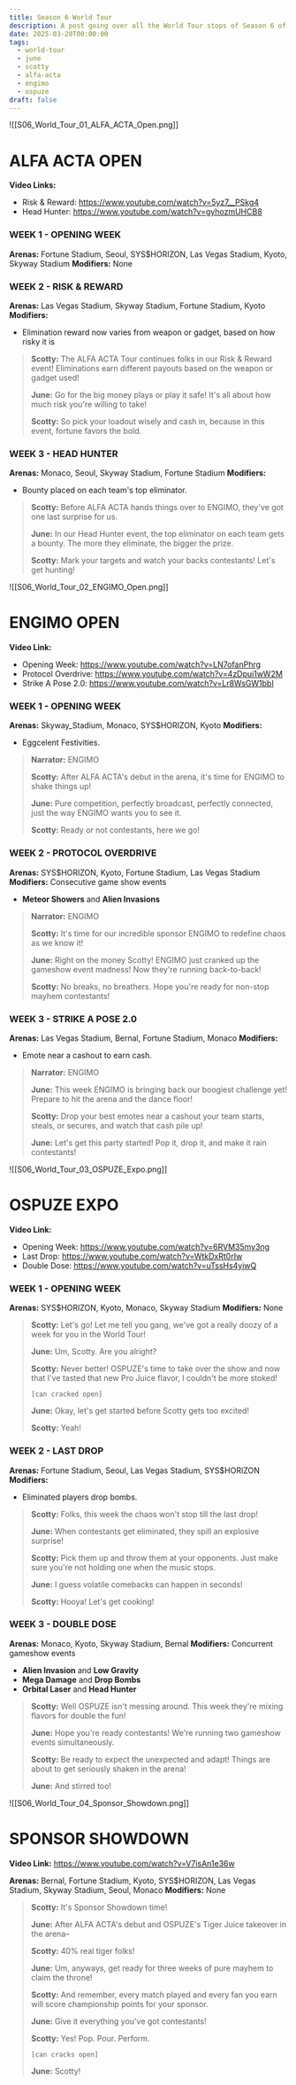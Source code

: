 ```yaml
---
title: Season 6 World Tour
description: A post going over all the World Tour stops of Season 6 of THE FINALS.
date: 2025-03-20T00:00:00
tags:
  - world-tour
  - june
  - scotty
  - alfa-acta
  - engimo
  - ospuze
draft: false
---
```

![[S06_World_Tour_01_ALFA_ACTA_Open.png]]
# ALFA ACTA OPEN

**Video Links:**
- Risk & Reward: https://www.youtube.com/watch?v=5yz7__PSkg4
- Head Hunter: https://www.youtube.com/watch?v=gyhozmUHCB8
### WEEK 1 - OPENING WEEK

**Arenas:** Fortune Stadium, Seoul, SYS$HORIZON, Las Vegas Stadium, Kyoto, Skyway Stadium
**Modifiers:** None
### WEEK 2 - RISK & REWARD

**Arenas:** Las Vegas Stadium, Skyway Stadium, Fortune Stadium, Kyoto
**Modifiers:**
- Elimination reward now varies from weapon or gadget, based on how risky it is

>**Scotty:** The ALFA ACTA Tour continues folks in our Risk & Reward event! Eliminations earn different payouts based on the weapon or gadget used!
>
>**June:** Go for the big money plays or play it safe! It's all about how much risk you're willing to take!
>
>**Scotty:** So pick your loadout wisely and cash in, because in this event, fortune favors the bold.
### WEEK 3 - HEAD HUNTER

**Arenas:** Monaco, Seoul, Skyway Stadium, Fortune Stadium
**Modifiers:**
- Bounty placed on each team's top eliminator.

>**Scotty:** Before ALFA ACTA hands things over to ENGIMO, they've got one last surprise for us.
>
>**June:** In our Head Hunter event, the top eliminator on each team gets a bounty. The more they eliminate, the bigger the prize.
>
>**Scotty:** Mark your targets and watch your backs contestants! Let's get hunting!

![[S06_World_Tour_02_ENGIMO_Open.png]]
# ENGIMO OPEN

**Video Link:**
- Opening Week: https://www.youtube.com/watch?v=LN7ofanPhrg
- Protocol Overdrive: https://www.youtube.com/watch?v=4zDpui1wW2M
- Strike A Pose 2.0: https://www.youtube.com/watch?v=Lr8WsGW1bbI 
### WEEK 1 - OPENING WEEK

**Arenas:** Skyway_Stadium, Monaco, SYS$HORIZON, Kyoto
**Modifiers:**
- Eggcelent Festivities.

>**Narrator:** ENGIMO
>
>**Scotty:** After ALFA ACTA's debut in the arena, it's time for ENGIMO to shake things up!
>
>**June:** Pure competition, perfectly broadcast, perfectly connected, just the way ENGIMO wants you to see it.
>
>**Scotty:** Ready or not contestants, here we go!
### WEEK 2 - PROTOCOL OVERDRIVE

**Arenas:** SYS$HORIZON, Kyoto, Fortune Stadium, Las Vegas Stadium
**Modifiers:** Consecutive game show events
- **Meteor Showers** and **Alien Invasions**

>**Narrator:** ENGIMO
>
>**Scotty:** It's time for our incredible sponsor ENGIMO to redefine chaos as we know it!
>
>**June:** Right on the money Scotty! ENGIMO just cranked up the gameshow event madness! Now they're running back-to-back!
>
>**Scotty:** No breaks, no breathers. Hope you're ready for non-stop mayhem contestants!
### WEEK 3 - STRIKE A POSE 2.0

**Arenas:** Las Vegas Stadium, Bernal, Fortune Stadium, Monaco
**Modifiers:**
- Emote near a cashout to earn cash.

>**Narrator:** ENGIMO
>
>**June:** This week ENGIMO is bringing back our boogiest challenge yet! Prepare to hit the arena and the dance floor!
>
>**Scotty:** Drop your best emotes near a cashout your team starts, steals, or secures, and watch that cash pile up!
>
>**June:** Let's get this party started! Pop it, drop it, and make it rain contestants!

![[S06_World_Tour_03_OSPUZE_Expo.png]]
# OSPUZE EXPO

**Video Link:**
- Opening Week: https://www.youtube.com/watch?v=6RVM35my3ng
- Last Drop: https://www.youtube.com/watch?v=WtkDxRt0rIw
- Double Dose: https://www.youtube.com/watch?v=uTssHs4yiwQ
### WEEK 1 - OPENING WEEK

**Arenas:** SYS$HORIZON, Kyoto, Monaco, Skyway Stadium
**Modifiers:** None

>**Scotty:** Let's go! Let me tell you gang, we've got a really doozy of a week for you in the World Tour!
>
>**June:** Um, Scotty. Are you alright?
>
>**Scotty:** Never better! OSPUZE's time to take over the show and now that I've tasted that new Pro Juice flavor, I couldn't be more stoked!
>
>`[can cracked open]`
>
>**June:** Okay, let's get started before Scotty gets too excited!
>
>**Scotty:** Yeah!
### WEEK 2 - LAST DROP

**Arenas:** Fortune Stadium, Seoul, Las Vegas Stadium, SYS$HORIZON
**Modifiers:**
- Eliminated players drop bombs.

>**Scotty:** Folks, this week the chaos won't stop till the last drop!
>
>**June:** When contestants get eliminated, they spill an explosive surprise!
>
>**Scotty:** Pick them up and throw them at your opponents. Just make sure you're not holding one when the music stops.
>
>**June:** I guess volatile comebacks can happen in seconds!
>
>**Scotty:** Hooya! Let's get cooking!
### WEEK 3 - DOUBLE DOSE

**Arenas:** Monaco, Kyoto, Skyway Stadium, Bernal
**Modifiers:** Concurrent gameshow events 
- **Alien Invasion** and **Low Gravity**
- **Mega Damage** and **Drop Bombs**
- **Orbital Laser** and **Head Hunter**

>**Scotty:** Well OSPUZE isn't messing around. This week they're mixing flavors for double the fun!
>
>**June:** Hope you're ready contestants! We're running two gameshow events simultaneously.
>
>**Scotty:** Be ready to expect the unexpected and adapt! Things are about to get seriously shaken in the arena!
>
>**June:** And stirred too!

![[S06_World_Tour_04_Sponsor_Showdown.png]]
# SPONSOR SHOWDOWN

**Video Link:** https://www.youtube.com/watch?v=V7isAn1e36w

**Arenas:** Bernal, Fortune Stadium, Kyoto, SYS$HORIZON, Las Vegas Stadium, Skyway Stadium, Seoul, Monaco
**Modifiers:** None

>**Scotty:** It's Sponsor Showdown time!
>
>**June:** After ALFA ACTA's debut and OSPUZE's Tiger Juice takeover in the arena–
>
>**Scotty:** 40% real tiger folks!
>
>**June:** Um, anyways, get ready for three weeks of pure mayhem to claim the throne!
>
>**Scotty:** And remember, every match played and every fan you earn will score championship points for your sponsor.
>
>**June:** Give it everything you've got contestants!
>
>**Scotty:** Yes! Pop. Pour. Perform.
>
>`[can cracks open]`
>
>**June:** Scotty!